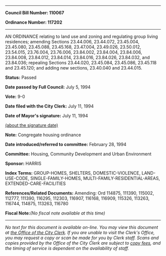 

********

**Council Bill Number: 110067**
   
**Ordinance Number: 117202**
********

 AN ORDINANCE relating to land use and zoning and regulating group living residences; amending Sections 23.44.006, 23.44.072, 23.45.004, 23.45.080, 23.45.088, 23.45.168, 23.47.004, 23.49.026, 23.50.012, 23.54.015, 23.76.004, 23.76.006, 23.84.002, 23.84.004, 23.84.006, 23.84.008, 23.84.012, 23.84.014, 23.84.016, 23.84.026, 23.84.032, and 23.84.036; repealing Sections 23.44.020, 23.45.084, 23.45.086, 23.45.118 and 23.45.120; and adding new sections, 23.40.040 and 23.44.015.

**Status:** Passed
   
**Date passed by Full Council:** July 5, 1994
   
**Vote:** 9-0
   
**Date filed with the City Clerk:** July 11, 1994
   
**Date of Mayor's signature:** July 11, 1994
   
[(about the signature date)](/~public/approvaldate.htm)
   
   
**Note:** Congregate housing ordinance

   
**Date introduced/referred to committee:** February 28, 1994
   
**Committee:** Housing, Community Development and Urban Environment
   
**Sponsor:** HARRIS
   
   
**Index Terms:** GROUP-HOMES, SHELTERS, DOMESTIC-VIOLENCE, LAND-USE-CODE, SINGLE-FAMILY-HOMES, MULTI-FAMILY-RESIDENTIAL-AREAS, EXTENDED-CARE-FACILITIES

**References/Related Documents:** Amending: Ord 114875, 111390, 115002, 112777, 111390, 116295, 112303, 116907, 116168, 116909, 115326, 113263, 116744, 114875, 113263, 116780

**Fiscal Note:**_(No fiscal note available at this time)_
********

_No text for this document is available on-line. You may view this document at [the Office of the City Clerk](http://www.seattle.gov/leg/clerk/contactUs.htm). If you are unable to visit the Clerk's Office, you may request a copy or scan be made for you by Clerk staff. Scans and copies provided by the Office of the City Clerk are subject to [copy fees](http://clerk.seattle.gov/~public/clerkfees.htm), and the timing of service is dependent on the availability of staff._

